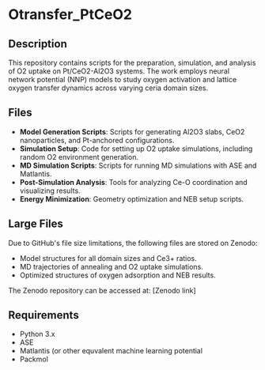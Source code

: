 # Otransfer_PtCeO2

## Description
This repository contains scripts for the preparation, simulation, and analysis of O2 uptake on Pt/CeO2-Al2O3 systems. 
The work employs neural network potential (NNP) models to study oxygen activation and lattice oxygen transfer dynamics across varying ceria domain sizes.

## Files
- **Model Generation Scripts**: Scripts for generating Al2O3 slabs, CeO2 nanoparticles, and Pt-anchored configurations.
- **Simulation Setup**: Code for setting up O2 uptake simulations, including random O2 environment generation.
- **MD Simulation Scripts**: Scripts for running MD simulations with ASE and Matlantis.
- **Post-Simulation Analysis**: Tools for analyzing Ce-O coordination and visualizing results.
- **Energy Minimization**: Geometry optimization and NEB setup scripts.

## Large Files
Due to GitHub's file size limitations, the following files are stored on Zenodo:
- Model structures for all domain sizes and Ce3+ ratios.
- MD trajectories of annealing and O2 uptake simulations.
- Optimized structures of oxygen adsorption and NEB results.

The Zenodo repository can be accessed at: [Zenodo link]

## Requirements
- Python 3.x
- ASE
- Matlantis (or other equvalent machine learning potential
- Packmol
